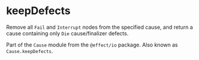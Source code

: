 # keepDefects

Remove all `Fail` and `Interrupt` nodes from the specified cause, and return
a cause containing only `Die` cause/finalizer defects.

Part of the `Cause` module from the `@effect/io` package. Also known as `Cause.keepDefects`.
